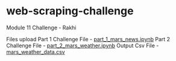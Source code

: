 # web-scraping-challenge
Module 11 Challenge - Rakhi

Files upload 
Part 1 Challenge File - [part_1_mars_news.ipynb](/part_1_mars_news.ipynb)
Part 2 Challenge File - [part_2_mars_weather.ipynb](/part_2_mars_weather.ipynb)
Output Csv File       - [mars_weather_data.csv](/mars_weather_data.csv)
